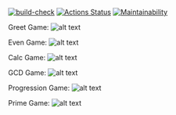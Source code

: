 [![build-check](https://github.com/zHd4/java-project-lvl1/actions/workflows/build-check.yml/badge.svg)](https://github.com/zHd4/java-project-lvl1/actions/workflows/build-check.yml)
[![Actions Status](https://github.com/sergye/java-project-lvl1/workflows/hexlet-check/badge.svg)](https://github.com/sergye/java-project-lvl1/actions)
[![Maintainability](https://api.codeclimate.com/v1/badges/12b5016ccae0e594b988/maintainability)](https://codeclimate.com/github/zHd4/java-project-lvl1/maintainability)

Greet Game:
![alt text](https://github.com/zHd4/java-project-lvl1/raw/main/demo1.png)

Even Game:
![alt text](https://github.com/zHd4/java-project-lvl1/raw/main/demo2.png)

Calc Game:
![alt text](https://github.com/zHd4/java-project-lvl1/raw/main/demo2.png)

GCD Game:
![alt text](https://github.com/zHd4/java-project-lvl1/raw/main/demo4.png)

Progression Game:
![alt text](https://github.com/zHd4/java-project-lvl1/raw/main/demo5.png)

Prime Game:
![alt text](https://github.com/zHd4/java-project-lvl1/raw/main/demo6.png)